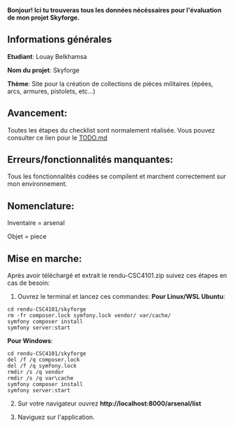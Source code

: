 **Bonjour! Ici tu trouveras tous les données nécéssaires pour l'évaluation de mon projet Skyforge.**

## Informations générales
**Etudiant**: Louay Belkhamsa

**Nom du projet**: Skyforge

**Thème**: Site pour la création de collections de pièces militaires (épées, arcs, armures, pistolets, etc...)

## Avancement:
Toutes les étapes du checklist sont normalement réalisée.
Vous pouvez consulter ce lien pour le [TODO.md](https://github.com/tsp-Ta1wan/Skyforge/blob/dev/TODO.md) 

## Erreurs/fonctionnalités manquantes:
Tous les fonctionnalités codées se compilent et marchent correctement sur mon environnement. 

## Nomenclature:
Inventaire = arsenal 

Objet = piece

## Mise en marche:
Après avoir téléchargé et extrait le rendu-CSC4101.zip suivez ces étapes en cas de besoin:
1.  Ouvrez le terminal et lancez ces commandes:
**Pour Linux/WSL Ubuntu**:
```
cd rendu-CSC4101/skyforge
rm -fr composer.lock symfony.lock vendor/ var/cache/
symfony composer install
symfony server:start
```
**Pour Windows**:
```
cd rendu-CSC4101/skyforge
del /f /q composer.lock
del /f /q symfony.lock
rmdir /s /q vendor
rmdir /s /q var\cache
symfony composer install
symfony server:start
```

2. Sur votre navigateur ouvrez **http://localhost:8000/arsenal/list**

3. Naviguez sur l'application.
 
